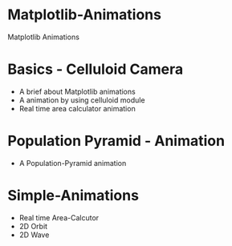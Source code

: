 # Matplotlib-Animations
Matplotlib Animations 


# Basics - Celluloid Camera
- A brief about Matplotlib animations
- A animation by using celluloid module
- Real time area calculator animation

# Population Pyramid - Animation
- A Population-Pyramid animation

# Simple-Animations
- Real time Area-Calcutor
- 2D Orbit
- 2D Wave
